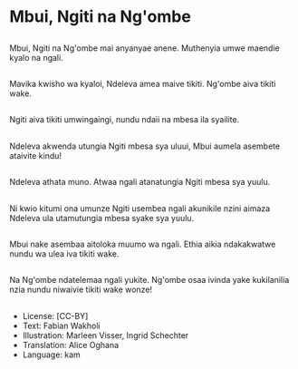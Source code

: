 # Mbui, Ngiti na Ng'ombe

##
Mbui, Ngiti na Ng'ombe mai anyanyae anene. Muthenyia umwe maendie kyalo na ngali.

##
Mavika kwisho wa kyaloi, Ndeleva amea maive tikiti. Ng'ombe aiva tikiti wake.

##
Ngiti aiva tikiti umwingaingi, nundu ndaii na mbesa ila syailite.

##
Ndeleva akwenda utungia Ngiti mbesa sya uluui, Mbui aumela asembete ataivite kindu!

##
Ndeleva athata muno. Atwaa ngali atanatungia Ngiti mbesa sya yuulu.

##
Ni kwio kitumi ona umunze Ngiti usembea ngali akunikile nzini aimaza Ndeleva ula utamutungia mbesa syake sya yuulu.

##
Mbui nake asembaa aitoloka muumo wa ngali. Ethia aikia ndakakwatwe nundu wa ulea iva tikiti wake.

##
Na Ng'ombe ndatelemaa ngali yukite. Ng'ombe osaa ivinda yake kukilanilia nzia nundu niwaivie tikiti wake wonze!

##
* License: [CC-BY]
* Text: Fabian Wakholi
* Illustration: Marleen Visser, Ingrid Schechter
* Translation: Alice Oghana
* Language: kam
